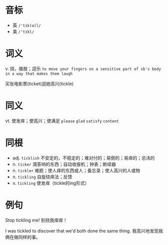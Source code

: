 # 音标

- 英 `/'tɪk(ə)l/`
- 美 `/'tɪkl/`

# 词义

v. 挠，胳肢；逗乐
`to move your fingers on a sensitive part of sb's body in a way that makes them laugh`



买张电影票(ticket)逗她高兴(tickle)

# 同义

vt. 使发痒；使高兴；使满足
`please` `glad` `satisfy` `content`

# 同根

- adj. `ticklish` 不安定的，不稳定的；难对付的；易倒的；易痒的；忌讳的
- n. `ticker` 滴答响的东西；自动收报机；钟表；断续器
- n. `tickler` 难题；使人痒的东西或人；备忘录；使人高兴的人或物
- n. `tickling` 自旋挠痒法；反馈
- v. `tickling` 使发痒（tickle的ing形式）

# 例句

Stop tickling me!
别挠我痒痒！

I was tickled to discover that we'd both done the same thing.
我高兴地发现我俩在做同样的事。


